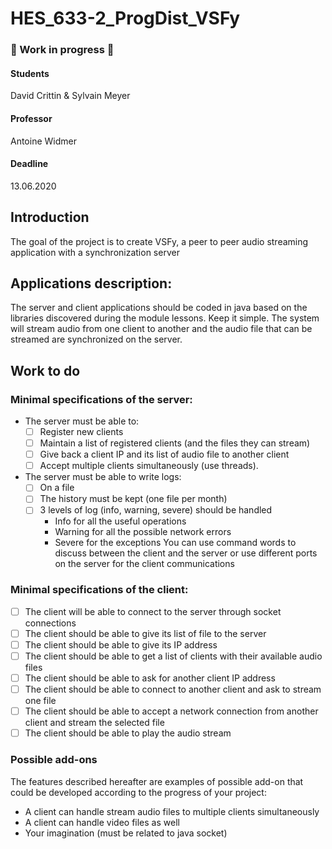 # HES_633-2_ProgDist_VSFy

### 🚧 Work in progress 🚧

#### Students
David Crittin & Sylvain Meyer

#### Professor
Antoine Widmer

#### Deadline
13.06.2020

## Introduction 
The goal of the project is to create VSFy, a peer to peer audio streaming application with a synchronization server 

## Applications description: 
The server and client applications should be coded in java based on the libraries discovered during the module lessons. Keep it simple. The system will stream audio from one client to another and the audio file that can be streamed are synchronized on the server. 

## Work to do
### Minimal specifications of the server: 
- The server must be able to: 
  - [ ] Register new clients 
  - [ ] Maintain a list of registered clients (and the files they can stream) 
  - [ ] Give back a client IP and its list of audio file to another client
  - [ ] Accept multiple clients simultaneously (use threads). 
- The server must be able to write logs:
  - [ ] On a file 
  - [ ] The history must be kept (one file per month)
  - [ ] 3 levels of log (info, warning, severe) should be handled 
     - Info for all the useful operations
    - Warning for all the possible network errors
    - Severe for the exceptions
You can use command words to discuss between the client and the server or use different ports on the server for the client communications 

### Minimal specifications of the client: 
 - [ ] The client will be able to connect to the server through socket connections 
 - [ ] The client should be able to give its list of file to the server 
 - [ ] The client should be able to give its IP address 
 - [ ] The client should be able to get a list of clients with their available audio files 
 - [ ] The client should be able to ask for another client IP address 
 - [ ] The client should be able to connect to another client and ask to stream one file 
 - [ ] The client should be able to accept a network connection from another client and stream the selected file
 - [ ] The client should be able to play the audio stream  
 
 ### Possible add-ons
 The features described hereafter are examples of possible add-on that could be developed according to the progress of your project: 
- A client can handle stream audio files to multiple clients simultaneously 
- A client can handle video files as well
- Your imagination (must be related to java socket)

